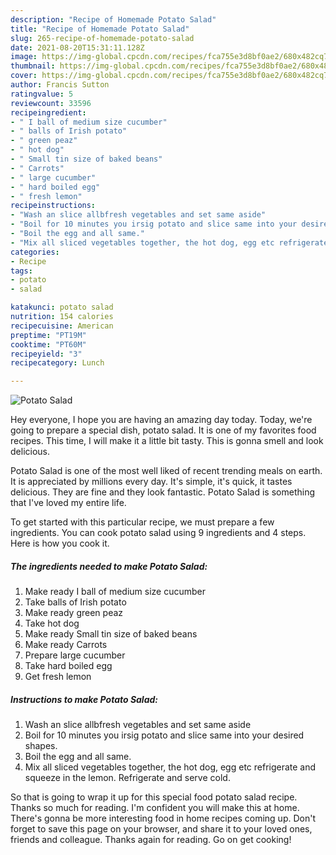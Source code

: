 ```yaml
---
description: "Recipe of Homemade Potato Salad"
title: "Recipe of Homemade Potato Salad"
slug: 265-recipe-of-homemade-potato-salad
date: 2021-08-20T15:31:11.128Z
image: https://img-global.cpcdn.com/recipes/fca755e3d8bf0ae2/680x482cq70/potato-salad-recipe-main-photo.jpg
thumbnail: https://img-global.cpcdn.com/recipes/fca755e3d8bf0ae2/680x482cq70/potato-salad-recipe-main-photo.jpg
cover: https://img-global.cpcdn.com/recipes/fca755e3d8bf0ae2/680x482cq70/potato-salad-recipe-main-photo.jpg
author: Francis Sutton
ratingvalue: 5
reviewcount: 33596
recipeingredient:
- " I ball of medium size cucumber"
- " balls of Irish potato"
- " green peaz"
- " hot dog"
- " Small tin size of baked beans"
- " Carrots"
- " large cucumber"
- " hard boiled egg"
- " fresh lemon"
recipeinstructions:
- "Wash an slice allbfresh vegetables and set same aside"
- "Boil for 10 minutes you irsig potato and slice same into your desired shapes."
- "Boil the egg and all same."
- "Mix all sliced vegetables together, the hot dog, egg etc refrigerate and squeeze in the lemon. Refrigerate and serve cold."
categories:
- Recipe
tags:
- potato
- salad

katakunci: potato salad 
nutrition: 154 calories
recipecuisine: American
preptime: "PT19M"
cooktime: "PT60M"
recipeyield: "3"
recipecategory: Lunch

---
```



![Potato Salad](https://img-global.cpcdn.com/recipes/fca755e3d8bf0ae2/680x482cq70/potato-salad-recipe-main-photo.jpg)

Hey everyone, I hope you are having an amazing day today. Today, we're going to prepare a special dish, potato salad. It is one of my favorites food recipes. This time, I will make it a little bit tasty. This is gonna smell and look delicious.



Potato Salad is one of the most well liked of recent trending meals on earth. It is appreciated by millions every day. It's simple, it's quick, it tastes delicious. They are fine and they look fantastic. Potato Salad is something that I've loved my entire life.


To get started with this particular recipe, we must prepare a few ingredients. You can cook potato salad using 9 ingredients and 4 steps. Here is how you cook it.

<!--inarticleads1-->

##### The ingredients needed to make Potato Salad:

1. Make ready  I ball of medium size cucumber
1. Take  balls of Irish potato
1. Make ready  green peaz
1. Take  hot dog
1. Make ready  Small tin size of baked beans
1. Make ready  Carrots
1. Prepare  large cucumber
1. Take  hard boiled egg
1. Get  fresh lemon




<!--inarticleads2-->

##### Instructions to make Potato Salad:

1. Wash an slice allbfresh vegetables and set same aside
1. Boil for 10 minutes you irsig potato and slice same into your desired shapes.
1. Boil the egg and all same.
1. Mix all sliced vegetables together, the hot dog, egg etc refrigerate and squeeze in the lemon. Refrigerate and serve cold.




So that is going to wrap it up for this special food potato salad recipe. Thanks so much for reading. I'm confident you will make this at home. There's gonna be more interesting food in home recipes coming up. Don't forget to save this page on your browser, and share it to your loved ones, friends and colleague. Thanks again for reading. Go on get cooking!
